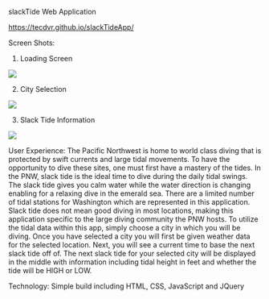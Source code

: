 slackTide Web Application 

https://tecdvr.github.io/slackTideApp/

Screen Shots:

1) Loading Screen 
<img src="https://lh3.googleusercontent.com/FOX3nTCbVOtRf9y57C1zFVhcpwrGpG3F4Yb-cwqsupBJ8LhpDAX-gxRFf7CADqfP-eMLWhUj6KY85SyB_mxf6ZxDu3oqAJ7UMhhJALZTDPWHJOP_7MVDVW7QJZA3_ZXvU1GrW_QQmI0SoBv_W911sCSvwd6w_j9Jf7T5gIYV-pn1w0iURLSQ9Ohs5ANZE3t2C07Wk_kBB9IiYDiDKBWUDjbargrMiJ1zsTg13LE34uF1XT8Ta6584JPOUqKngJw79tOWYccrZLIha9RH90aOdvi_kP7wuDkH9uXTs7xoGEHdfsYzuLACjtFjMpNsbvaKcUaqqsetFdf4y6KzS1BG6xXoLXN3n2KirRI8RHM5yfjIKPvBQkdASV7HZxL5G_xsmZJ_i9ZFuTiwmmi2xhWmny5RaRKKP62FZtas3YJ9oj3I6byasiCwbfm-5Jx9mgydGdxiyLPgdOHRXn6JqlnsqK-jWHveZ_dsSWnMPoe7NqywN9CR87Uom47Wbe_DRXZehWEQnB84Eq92xkWvD44RT_wuQkFBezdS8iHdKqxvwLc99yrbfk0utW0jpoUOAf_LjMqAs9ljgFpd7II8FPYoExz37S_prkC99q7ewhQvGGfn5z5sOcv2rh34W9lgn-xLeg2tHjrCmu7IoJHakqRw9kUMaI79KyNXsAWvQBIFXEiS_iZlPVi_bg_QCXT2rWfAyUL-y2NE49wYC8hrzaDDlQW1=w342-h688-no">

2) City Selection
<img src="https://lh3.googleusercontent.com/g37VySlVQfyTkFpDMOKbdqqmPIuKmJZQhKITZvYB2In2mp9ECQeaJBbSlIcw_uP3VjR2iNPwpbswUw0q71rKWeRZ16yBUkseP9Dw09ww3aQSqN2K7ZVlX3kUa9kZWntaGYOOSuw4cOh57MHYoHgHqg_OoqrMI7gBlAHfGHbtsEd7dn1bJ2K_2EkVfQqC1qlq7LspdR4YePYjTSx-wkHlnraidQ1AIVc1IztiSXGYnmKy_yL-_sgBidIChLzNvHB7EnnJnFB6qP2Iuhmpo3jnDdWsGpm6Ex7lRJ7HI3dRerBhPq7X01Nv2aEnM51fyo8D2_LoozSIkC_xpJda5RMVMV7eou68WB7xAIgc12we2dbGTVqmcAYZ9TTHHUV9VWXMdbbMKF5pqjdbMJeipJAE6J0ngBQLyon23n6zmKZI6xY7FEhlaVJuvoc8v7vKcXClgKb6YC6IbGmterVCwUbQwfzIOFXVxokKb7yPPP349dDxn7-nt1yZgEqtXwxcGuYWoTr2k1FAD5D1NPduREBPifaLLdHTUC8unqQSe0hrKdwExUFCMW5-g6ixZrmEMgl7u9YHPk4TthEiH6lENvyYQz-Agm2SixE2CE1cuOoLmFTFhWUx3t0WSo3uaEt5M9RdrkjCsr45Zu-jK5fmI3u80DqrpktT4nmokzaa6qb39OtEYwU_Wg9yVHHzVDsOr0xcdRgsa1QcnfyfjIvfIyxEj159=w342-h688-no">

3) Slack Tide Information 
<img src="https://lh3.googleusercontent.com/yRcKH0Q_fiTCKwn3soiVHFPwNhXgsqyJkRkY3-gatNKTZLJPkrzwCPQbYHLPa8eHMXAE44vF30D3O2eVbvwFOyyQmxyU4JInd92vaWkFBWmqNw7G41g4IQETTTfITNPK15DM6KrLzF8tS_BlY7MY8AUF8jaKmu6lIHPJ1XDBrK-x1h1nb6fwPtWt6y34_3fP3Hd5EchuYxB5P1OObqtkCon5MXsdeIVvNa9VtxMcBkheCzsqaWtnqOUKwcpzr_wC9v7Zg7GINOatacnhp7VuFawP3xUX4K1i4eTA3btRHjcwS9tdPpz7VsSGOIOwX2kr9uZbe6J4AxjYjw1NJKKrrbFWct9utaRUwHsqS40ZCed_-IjwhtEOkdWpYNBoOwI7gpgCxZxHhARF_aK299zTUzoclwRUo_ifLxMJesxZ4TDcwPsJ7CRgkTcPU_x2CupB5Vhgojq8Jp5uJvKRum3W5q9KHYMmI-Drc82Ng7sp4slgHZPaXmQU-6eXDVUiWksfc5Eg5GPEQRNwnrzrAqiFDseND8-gUjImEVkkrFxJWx4u-gqfRbLR7SCKtc-XT0hRjFRPWkOz_sAoIGF9byrBUvKAVe884IgmImzUAISZb9GVT7xoJKwsUu_GqHnKVqaMT1upDUDzx8HTJMfTWS9rV0zW3GcXLEIuwa7IjYJmynFzFHV_Ad3UJIcZHDIU2qE6wFliFB9hsb1JtX6C-tsXhfJS=w342-h688-no">

User Experience: 
The Pacific Northwest is home to world class diving that is protected by swift currents and large tidal movements. To have the opportunity to dive these sites, one must first have a mastery of the tides. In the PNW, slack tide is the ideal time to dive during the daily tidal swings. The slack tide gives you calm water while the water direction is changing enabling for a relaxing dive in the emerald sea. There are a limited number of tidal stations for Washington which are represented in this application. Slack tide does not mean good diving in most locations, making this application specific to the large diving community the PNW hosts. To utilize the tidal data within this app, simply choose a city in which you will be diving. Once you have selected a city you will first be given weather data for the selected location. Next, you will see a current time to base the next slack tide off of. The next slack tide for your selected city will be displayed in the middle with information including tidal height in feet and whether the tide will be HIGH or LOW. 

Technology:
Simple build including HTML, CSS, JavaScript and JQuery
